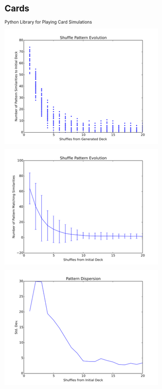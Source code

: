 Cards
=====

Python Library for Playing Card Simulations


![Pattern Matching versus shuffles](/images/figure_1.svg "Pattern Matching per shuffle per deck")

![Pattern Matching versus shuffles](/images/figure_2.svg "Pattern Matching per shuffle per deck")

![Pattern Matching versus shuffles](/images/figure_3.svg "Pattern Matching per shuffle per deck")


